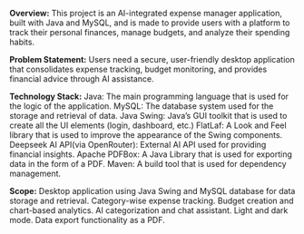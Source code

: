 **Overview:**
This project is an AI-integrated expense manager application, built with Java and MySQL, and is made to provide users with a platform to track their personal finances, manage budgets, and analyze their spending habits.


**Problem Statement:**
Users need a secure, user-friendly desktop application that consolidates expense tracking, budget monitoring, and provides financial advice through AI assistance.


**Technology Stack:**
Java: The main programming language that is used for the logic of the application.
MySQL: The database system used for the storage and retrieval of data.
Java Swing: Java’s GUI toolkit that is used to create all the UI elements (login, dashboard, etc.)
FlatLaf: A Look and Feel library that is used to improve the appearance of the Swing components.
Deepseek AI API(via OpenRouter): External AI API used for providing financial insights.
Apache PDFBox: A Java Library that is used for exporting data in the form of a PDF.
Maven: A build tool that is used for dependency management.


**Scope:**
Desktop application using Java Swing and MySQL database for data storage and retrieval.
Category-wise expense tracking.
Budget creation and chart-based analytics.
AI categorization and chat assistant.
Light and dark mode.
Data export functionality as a PDF.
